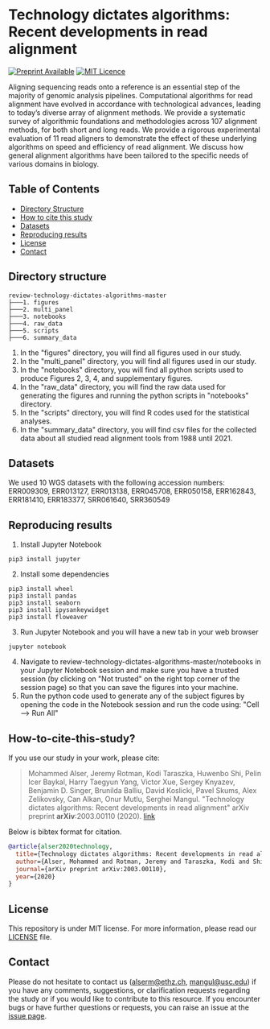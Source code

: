 # Technology dictates algorithms: Recent developments in read alignment

[![Preprint Available](https://img.shields.io/badge/Preprint-online-green.svg)](https://arxiv.org/abs/2003.00110) [![MIT Licence](https://badges.frapsoft.com/os/mit/mit.svg?v=103)](https://opensource.org/licenses/mit-license.php)

Aligning sequencing reads onto a reference is an essential step of the majority of genomic analysis pipelines. Computational algorithms for read alignment have evolved in accordance with technological advances, leading to today’s diverse array of alignment methods. We provide a systematic survey of algorithmic foundations and methodologies across 107 alignment methods, for both short and long reads. We provide a rigorous experimental evaluation of 11 read aligners to demonstrate the effect of these underlying algorithms on speed and efficiency of read alignment. We discuss how general alignment algorithms have been tailored to the specific needs of various domains in biology.


## Table of Contents
* [Directory Structure](#directory)
* [How to cite this study](#cite)
* [Datasets](#datasets)
* [Reproducing results](#reproducing-results)
* [License](#license)
* [Contact](#contact)


##  <a name="directory"></a>Directory structure
```
review-technology-dictates-algorithms-master
├───1. figures
├───2. multi_panel
├───3. notebooks
├───4. raw_data
├───5. scripts
├───6. summary_data
```            

1. In the "figures" directory, you will find all figures used in our study.
2. In the "multi_panel" directory, you will find all figures used in our study.
3. In the "notebooks" directory, you will find all python scripts used to produce Figures 2, 3, 4, and supplementary figures.
4. In the "raw_data" directory, you will find the raw data used for generating the figures and running the python scripts in "notebooks" directory.
5. In the "scripts" directory, you will find R codes used for the statistical analyses.
6. In the "summary_data" directory, you will find csv files for the collected data about all studied read alignment tools from 1988 until 2021.


##  <a name="datasets"></a>Datasets
We used 10 WGS datasets with the following accession numbers: ERR009309, ERR013127, ERR013138, ERR045708, ERR050158, ERR162843, ERR181410, ERR183377, SRR061640, SRR360549

##  <a name="reproducing-results"></a>Reproducing results
1. Install Jupyter Notebook 
```
pip3 install jupyter
```
2. Install some dependencies
```
pip3 install wheel
pip3 install pandas
pip3 install seaborn
pip3 install ipysankeywidget
pip3 install floweaver
```
3. Run Jupyter Notebook and you will have a new tab in your web browser
```
jupyter notebook
```
4. Navigate to review-technology-dictates-algorithms-master/notebooks in your Jupyter Notebook session and make sure you have a trusted session (by clicking on "Not trusted" on the right top corner of the session page) so that you can save the figures into your machine.
5. Run the python code used to generate any of the subject figures by opening the code in the Notebook session and run the code using: "Cell --> Run All"


## <a name="cite"></a>How-to-cite-this-study?

If you use our study in your work, please cite:

> Mohammed Alser, Jeremy Rotman, Kodi Taraszka, Huwenbo Shi, Pelin Icer Baykal, Harry Taegyun Yang, Victor Xue, Sergey Knyazev, Benjamin D. Singer, Brunilda Balliu, David Koslicki, Pavel Skums, Alex Zelikovsky, Can Alkan, Onur Mutlu, Serghei Mangul. 
> "Technology dictates algorithms: Recent developments in read alignment" 
> arXiv preprint **arXiv**:2003.00110 (2020). [link](https://arxiv.org/abs/2003.00110)

Below is bibtex format for citation.

```bibtex
@article{alser2020technology,
  title={Technology dictates algorithms: Recent developments in read alignment},
  author={Alser, Mohammed and Rotman, Jeremy and Taraszka, Kodi and Shi, Huwenbo and Baykal, Pelin Icer and Yang, Harry Taegyun and Xue, Victor and Knyazev, Sergey and Singer, Benjamin D and Balliu, Brunilda and others},
  journal={arXiv preprint arXiv:2003.00110},
  year={2020}
}
```

##  <a name="license"></a>License
This repository is under MIT license. For more information, please read our [LICENSE](./LICENSE) file.


##  <a name="contact"></a>Contact
Please do not hesitate to contact us (alserm@ethz.ch, mangul@usc.edu) if you have any comments, suggestions, or clarification requests regarding the study or if you would like to contribute to this resource.
If you encounter bugs or have further questions or requests, you can raise an issue at the [issue page][issue].

[issue]: https://github.com/Mangul-Lab-USC/review-technology-dictates-algorithms/issues
